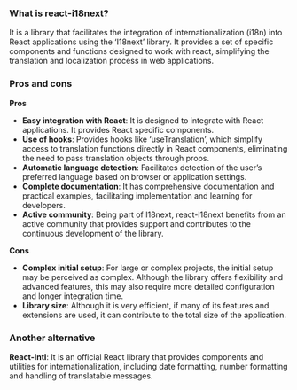 ### What is react-i18next?

It is a library that facilitates the integration of internationalization (i18n) into React applications using the ‘I18next’ library.
It provides a set of specific components and functions designed to work with react, simplifying the translation and localization process in web applications.

### Pros and cons

**Pros**

- **Easy integration with React**: It is designed to integrate with React applications. It provides React specific components.
- **Use of hooks**: Provides hooks like ‘useTranslation’, which simplify access to translation functions directly in React components, eliminating the need to pass translation objects through props.
- **Automatic language detection**: Facilitates detection of the user’s preferred language based on browser or application settings.
- **Complete documentation**: It has comprehensive documentation and practical examples, facilitating implementation and learning for developers.
- **Active community**: Being part of I18next, react-i18next benefits from an active community that provides support and contributes to the continuous development of the library.

**Cons**

- **Complex initial setup**: For large or complex projects, the initial setup may be perceived as complex. Although the library offers flexibility and advanced features, this may also require more detailed configuration and longer integration time.
- **Library size**: Although it is very efficient, if many of its features and extensions are used, it can contribute to the total size of the application.

### Another alternative

**React-Intl**: It is an official React library that provides components and utilities for internationalization, including date formatting, number formatting and handling of translatable messages.
